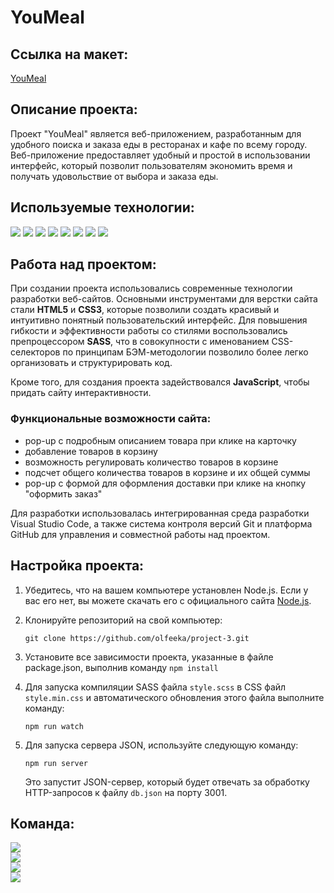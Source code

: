 # YouMeal


## Ссылка на макет:
[YouMeal](https://www.figma.com/file/RvSqhKlJ62r93LdskD3Icz/YouMeal?type=design&node-id=0-1&mode=design&t=9GmUEz5NdkN3sonA-0)


## Описание проекта:
Проект "YouMeal" является веб-приложением, разработанным для удобного поиска и заказа еды в ресторанах и кафе по всему городу.
Веб-приложение предоставляет удобный и простой в использовании интерфейс, который позволит пользователям экономить время и получать удовольствие от выбора и заказа еды.

## Используемые технологии:
<img src="https://img.shields.io/badge/HTML-222222?style=for-the-badge&logo=HTML5&logoColor=ЦВЕТ ЛОГОТИПА"/> <img src="https://img.shields.io/badge/CSS-222222?style=for-the-badge&logo=CSS3&logoColor=1572B6"/> <img src="https://img.shields.io/badge/SASS-222222?style=for-the-badge&logo=Sass&logoColor=CC6699"/> <img src="https://img.shields.io/badge/JAVASCRIPT-222222?style=for-the-badge&logo=JavaScript&logoColor=F7DF1E"/> <img src="https://img.shields.io/badge/VS CODE-222222?style=for-the-badge&logo=Visual Studio Code&logoColor=007ACC"/> <img src="https://img.shields.io/badge/GIT-222222?style=for-the-badge&logo=Git&logoColor=F05032"/> <img src="https://img.shields.io/badge/GITHUB-222222?style=for-the-badge&logo=GitHub&logoColor=ЦВЕТ ЛОГОТИПА"/> <img src="https://img.shields.io/badge/FIGMA-222222?style=for-the-badge&logo=Figma&logoColor=F24E1E"/>


## Работа над проектом:
При создании проекта использовались современные технологии разработки веб-сайтов. Основными инструментами для верстки сайта стали **HTML5** и **CSS3**, которые позволили создать красивый и интуитивно понятный пользовательский интерфейс. Для повышения гибкости и эффективности работы со стилями воспользовались препроцессором **SASS**, что в совокупности с именованием CSS-селекторов по принципам БЭМ-методологии позволило более легко организовать и структурировать код.

Кроме того, для создания проекта задействовался **JavaScript**, чтобы придать сайту интерактивности.
### Функциональные возможности сайта:
- pop-up с подробным описанием товара при клике на карточку
- добавление товаров в корзину
- возможность регулировать количество товаров в корзине
- подсчет общего количества товаров в корзине и их общей суммы
- pop-up с формой для оформления доставки при клике на кнопку "оформить заказ"

Для разработки использовалась интегрированная среда разработки Visual Studio Code, а также система контроля версий Git и платформа GitHub для управления и совместной работы над проектом.

## Настройка проекта:
1. Убедитесь, что на вашем компьютере установлен Node.js. Если у вас его нет, вы можете скачать его с официального сайта [Node.js](https://nodejs.org/).
2. Клонируйте репозиторий на свой компьютер:
   
   ```
   git clone https://github.com/olfeeka/project-3.git
   ```

3. Установите все зависимости проекта, указанные в файле package.json, выполнив команду `npm install`
4. Для запуска компиляции SASS файла `style.scss` в CSS файл `style.min.css` и автоматического обновления этого файла выполните команду:

   ```
   npm run watch
   ```

5. Для запуска сервера JSON, используйте следующую команду:

   ```
   npm run server
   ```

    Это запустит JSON-сервер, который будет отвечать за обработку HTTP-запросов к файлу `db.json` на порту 3001.


## Команда:
<a href="https://github.com/olfeeka">
  <img src="https://img.shields.io/badge/EKATERINA-009900?style=for-the-badge&logo=GitHub&logoColor=ЦВЕТ ЛОГОТИПА"/>
</a><br/>

<a href="https://github.com/strelnkv">
  <img src="https://img.shields.io/badge/MARIYA-990099?style=for-the-badge&logo=GitHub&logoColor=ЦВЕТ ЛОГОТИПА"/>
</a><br/>

<a href="https://github.com/sofiyarr">
  <img src="https://img.shields.io/badge/SOFIYA-000099?style=for-the-badge&logo=GitHub&logoColor=ЦВЕТ ЛОГОТИПА"/>
</a><br/>

<a href="https://github.com/mironmari">
  <img src="https://img.shields.io/badge/MARINA-999900?style=for-the-badge&logo=GitHub&logoColor=ЦВЕТ ЛОГОТИПА"/>
</a>
